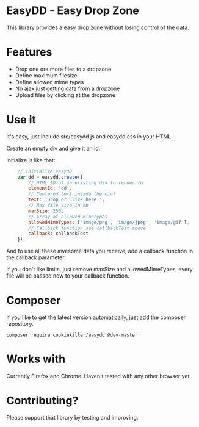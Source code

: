 # EasyDD - Easy Drop Zone
This library provides a easy drop zone without losing control of the data.

# Features

* Drop one ore more files to a dropzone
* Define maximum filesize
* Define allowed mime types
* No ajax just getting data from a dropzone
* Upload files by clicking at the dropzone

# Use it
It's easy, just include src/easydd.js and easydd.css in your HTML.

Create an empty div and give it an id.

Initialize is like that:
```javascript
    // Initialize easyDD
    var dd = easydd.create({
        // HTML ID of an existing div to render to
        elementId: 'dd',
        // Centered text inside the div?
        text: 'Drop or Click here!',
        // Max file size in kb
        maxSize: 250,
        // Array of allowed mimetypes
        allowedMimeTypes: ['image/png', 'image/jpeg', 'image/gif'],
        // Callback function see callbackTest above
        callback: callbackTest
    });
```

And to use all these awesome data you receive, add a callback function in the callback parameter.

If you don't like limits, just remove maxSize and allowedMimeTypes, every file will be passed now to your callback function.

# Composer
If you like to get the latest version automatically, just add the composer repository.

`composer require cookiekiller/easydd @dev-master`

# Works with
Currently Firefox and Chrome. Haven't tested with any other browser yet.

# Contributing?
Please support that library by testing and improving.
